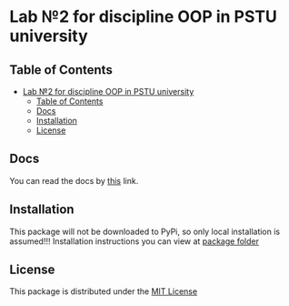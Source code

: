 # Lab №2 for discipline OOP in PSTU university

## Table of Contents

- [Lab №2 for discipline OOP in PSTU university](#lab-2-for-discipline-oop-in-pstu-university)
  - [Table of Contents](#table-of-contents)
  - [Docs](#docs)
  - [Installation](#installation)
  - [License](#license)
  
## Docs

You can read the docs by [this](https://keeyousha.github.io/Laba2_NanoOne/) link.

## Installation

This package will not be downloaded to PyPi, so only local installation is assumed!!!
Installation instructions you can view at [package folder](https://github.com/keeyousha/Laba2_NanoOne/tree/master/NanoOneTk)

## License

This package is distributed under the [MIT License](https://github.com/keeyousha/Laba2_NanoOne?tab=MIT-1-ov-file)

